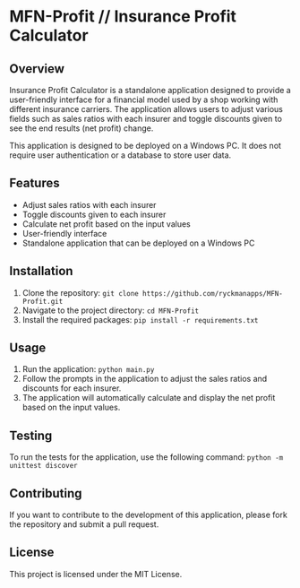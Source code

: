 # MFN-Profit // Insurance Profit Calculator

## Overview

Insurance Profit Calculator is a standalone application designed to provide a user-friendly interface for a financial model used by a shop working with different insurance carriers. The application allows users to adjust various fields such as sales ratios with each insurer and toggle discounts given to see the end results (net profit) change. 

This application is designed to be deployed on a Windows PC. It does not require user authentication or a database to store user data.

## Features

- Adjust sales ratios with each insurer
- Toggle discounts given to each insurer
- Calculate net profit based on the input values
- User-friendly interface
- Standalone application that can be deployed on a Windows PC

## Installation

1. Clone the repository: `git clone https://github.com/ryckmanapps/MFN-Profit.git`
2. Navigate to the project directory: `cd MFN-Profit`
3. Install the required packages: `pip install -r requirements.txt`

## Usage

1. Run the application: `python main.py`
2. Follow the prompts in the application to adjust the sales ratios and discounts for each insurer.
3. The application will automatically calculate and display the net profit based on the input values.

## Testing

To run the tests for the application, use the following command: `python -m unittest discover`

## Contributing

If you want to contribute to the development of this application, please fork the repository and submit a pull request.

## License

This project is licensed under the MIT License.
